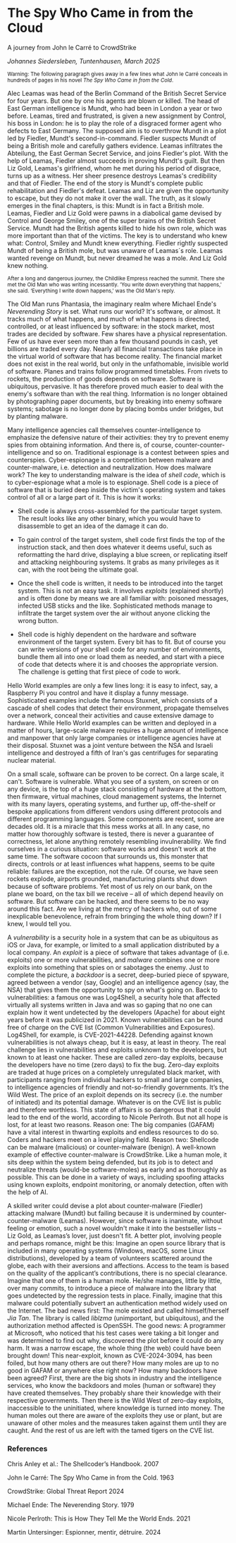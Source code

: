 # The Spy Who Came in from the Cloud
A journey from John le Carré to CrowdStrike


*Johannes Siedersleben, Tuntenhausen, March 2025*



<small>Warning: The following paragraph gives away in a few lines what John le Carré conceals in hundreds of pages in his novel *The Spy Who Came in from the Cold*.</small>

Alec Leamas was head of the Berlin Command of the British Secret Service for four years. But one by one his agents are blown or killed. The head of East German intelligence is Mundt, who had been in London a year or two before. Leamas, tired and frustrated, is given a new assignment by Control, his boss in London: he is to play the role of a disgraced former agent who defects to East Germany. The supposed aim is to overthrow Mundt in a plot led by Fiedler, Mundt's second-in-command. Fiedler suspects Mundt of being a British mole and carefully gathers evidence. Leamas infiltrates the Abteilung, the East German Secret Service, and joins Fiedler's plot. With the help of Leamas, Fiedler almost succeeds in proving Mundt's guilt. But then Liz Gold, Leamas's girlfriend, whom he met during his period of disgrace, turns up as a witness. Her sheer presence destroys Leamas's credibility and that of Fiedler. The end of the story is Mundt's complete public rehabilitation and Fiedler's defeat. Leamas and Liz are given the opportunity to escape, but they do not make it over the wall. The truth, as it slowly emerges in the final chapters, is this: Mundt is in fact a British mole. Leamas, Fiedler and Liz Gold were pawns in a diabolical game devised by Control and George Smiley, one of the super brains of the British Secret Service. Mundt had the British agents killed to hide his own role, which was more important than that of the victims. The key is to understand who knew what: Control, Smiley and Mundt knew everything. Fiedler rightly suspected Mundt of being a British mole, but was unaware of Leamas´s role. Leamas wanted revenge on Mundt, but never dreamed he was a mole. And Liz Gold knew nothing.

<small>After a long and dangerous journey, the Childlike Empress reached the summit. There she met the Old Man who was writing incessantly. ’You write down everything that happens,' she said. ‘Everything I write down happens,' was the Old Man's reply.</small>

The Old Man runs Phantasia, the imaginary realm where Michael Ende's *Neverending Story* is set. What runs our world? It's software, or almost. It tracks much of what happens, and much of what happens is directed, controlled, or at least influenced by software: in the stock market, most trades are decided by software. Few shares have a physical representation. Few of us have ever seen more than a few thousand pounds in cash, yet billions are traded every day. Nearly all financial transactions take place in the virtual world of software that has become reality. The financial market does not exist in the real world, but only in the unfathomable, invisible world of software. Planes and trains follow programmed timetables. From rivets to rockets, the production of goods depends on software. Software is ubiquitous, pervasive. It has therefore proved much easier to deal with the enemy's software than with the real thing. Information is no longer obtained by photographing paper documents, but by breaking into enemy software systems; sabotage is no longer done by placing bombs under bridges, but by planting malware. 

Many intelligence agencies call themselves counter-intelligence to emphasize the defensive nature of their activities: they try to prevent enemy spies from obtaining information. And there is, of course, counter-counter-intelligence and so on. Traditional espionage is a contest between spies and counterspies. Cyber-espionage is a competition between malware and counter-malware, i.e. detection and neutralization. How does malware work? The key to understanding malware is the idea of *shell code*, which is to cyber-espionage what a mole is to espionage. Shell code is a piece of software that is buried deep inside the victim's operating system and takes control of all or a large part of it. This is how it works:

- Shell code is always cross-assembled for the particular target system. The result looks like any other binary, which you would have to disassemble to get an idea of the damage it can do.

- To gain control of the target system, shell code first finds the top of the instruction stack, and then does whatever it deems useful, such as reformatting the hard drive, displaying a blue screen, or replicating itself and attacking neighbouring systems. It grabs as many privileges as it can, with the root being the ultimate goal.

- Once the shell code is written, it needs to be introduced into the target system. This is not an easy task. It involves *exploits* (explained shortly) and is often done by means we are all familiar with: poisoned messages, infected USB sticks and the like. Sophisticated methods manage to infiltrate the target system over the air without anyone clicking the wrong button.

- Shell code is highly dependent on the hardware and software environment of the target system. Every bit has to fit. But of course you can write versions of your shell code for any number of environments, bundle them all into one or load them as needed, and start with a piece of code that detects where it is and chooses the appropriate version. The challenge is getting that first piece of code to work.

Hello World examples are only a few lines long: it is easy to infect, say, a Raspberry Pi you control and have it display a funny message. Sophisticated examples include the famous Stuxnet, which consists of a cascade of shell codes that detect their environment, propagate themselves over a network, conceal  their activities and cause extensive damage to hardware. While Hello World examples can be written and deployed in a matter of hours, large-scale malware requires a huge amount of intelligence and manpower that only large companies or intelligence agencies have at their disposal. Stuxnet was a joint venture between the NSA and Israeli intelligence and destroyed a fifth of Iran's gas centrifuges for separating nuclear material.


On a small scale, software can be proven to be correct. On a large scale, it can't. Software is vulnerable. What you see of a system, on screen or on any device, is the top of a huge stack consisting of hardware at the bottom, then firmware, virtual machines, cloud management systems, the Internet with its many layers, operating systems, and further up, off-the-shelf or bespoke applications from different vendors using different protocols and different programming languages. Some components are recent, some are decades old. It is a miracle that this mess works at all. In any case, no matter how thoroughly software is tested, there is never a guarantee of correctness, let alone anything remotely resembling invulnerability. We find ourselves in a curious situation: software works and doesn’t work at the same time. The software cocoon that surrounds us, this monster that directs, controls or at least influences what happens, seems to be quite reliable: failures are the exception, not the rule. Of course, we have seen rockets explode, airports grounded, manufacturing plants shut down because of software problems. Yet most of us rely on our bank, on the plane we board, on the tax bill we receive – all of which depend heavily on software. But software can be hacked, and there seems to be no way around this fact. Are we living at the mercy of hackers who, out of some inexplicable benevolence, refrain from bringing the whole thing down? If I knew, I would tell you.

A *vulnerability* is a security hole in a system that can be as ubiquitous as iOS or Java, for example, or limited to a small application distributed by a local company. An *exploit* is a piece of software that takes advantage of (i.e. exploits) one or more vulnerabilities, and *malware* combines one or more exploits into something that spies on or sabotages the enemy. Just to complete the picture, a *backdoor* is a secret, deep-buried piece of spyware, agreed between a vendor (say, Google) and an intelligence agency (say, the NSA) that gives them the opportunity to spy on what's going on. Back to vulnerabilities: a famous one was Log4Shell, a security hole that affected virtually all systems written in Java and was so gaping that no one can explain how it went undetected by the developers (Apache) for about eight years before it was publicized in 2021. Known vulnerabilities can be found free of charge on the CVE list (Common Vulnerabilities and Exposures). Log4Shell, for example, is CVE-2021-44228. Defending against known vulnerabilities is not always cheap, but it is easy, at least in theory. The real challenge lies in vulnerabilities and exploits unknown to the developers, but known to at least one hacker. These are called zero-day exploits, because the developers have no time (zero days) to fix the bug. Zero-day exploits are traded at huge prices on a completely unregulated black market, with participants ranging from individual hackers to small and large companies, to intelligence agencies of friendly and not-so-friendly governments. It’s the Wild West. The price of an exploit depends on its secrecy (i.e. the number of initiated) and its potential damage. Whatever is on the CVE list is public and therefore worthless. This state of affairs is so dangerous that it could lead to the end of the world, according to Nicole Perlroth. But not all hope is lost, for at least two reasons. Reason one: The big companies (GAFAM) have a vital interest in thwarting exploits and endless resources to do so. Coders and hackers meet on a level playing field. Reason two: Shellcode can be malware (malicious) or counter-malware (benign). A well-known example of effective counter-malware is CrowdStrike. Like a human mole, it sits deep within the system being defended, but its job is to detect and neutralize threats (would-be software-moles) as early and as thoroughly as possible. This can be done in a variety of ways, including spoofing attacks using known exploits, endpoint monitoring, or anomaly detection, often with the help of AI.

A skilled writer could devise a plot about counter-malware (Fiedler) attacking malware (Mundt) but failing because it is undermined by counter-counter-malware (Leamas). However, since software is inanimate, without feeling or emotion, such a novel wouldn't make it into the bestseller lists – Liz Gold, as Leamas’s lover, just doesn't fit. A better plot, involving people and perhaps romance, might be this: Imagine an open source library that is included in many operating systems (Windows, macOS, some Linux distributions), developed by a team of volunteers scattered around the globe, each with their aversions and affections. Access to the team is based on the quality of the applicant’s contributions, there is no special clearance. Imagine that one of them is a human mole. He/she manages, little by little, over many commits, to introduce a piece of malware into the library that goes undetected by the regression tests in place. Finally, imagine that this malware could potentially subvert an authentication method widely used on the Internet. The bad news first: The mole existed and called himself/herself *Jia Tan*. The library is called *liblzma* (unimportant, but ubiquitous), and the authorization method affected is OpenSSH. The good news: A programmer at Microsoft, who noticed that his test cases were taking a bit longer and was determined to find out why, discovered the plot before it could do any harm. It was a narrow escape, the whole thing (the web) could have been brought down! This near-exploit, known as CVE-2024-3094, has been foiled, but how many others are out there? How many moles are up to no good in GAFAM or anywhere else right now? How many backdoors have been agreed? 
First, there are the big shots in industry and the intelligence services, who know the backdoors and moles (human or software) they have created themselves. They probably share their knowledge with their respective governments. Then there is the Wild West of zero-day exploits, inaccessible to the uninitiated, where knowledge is turned into money. The human moles out there are aware of the exploits they use or plant, but are unaware of other moles and the measures taken against them until they are caught. And the rest of us are left with the tamed tigers on the CVE list. 


### References

Chris Anley et al.: The Shellcoder’s Handbook. 2007

John le Carré: The Spy Who Came in from the Cold. 1963

CrowdStrike: Global Threat Report 2024

Michael Ende: The Neverending Story. 1979

Nicole Perlroth: This is How They Tell Me the World Ends. 2021

Martin Untersinger: Espionner, mentir, détruire. 2024






















